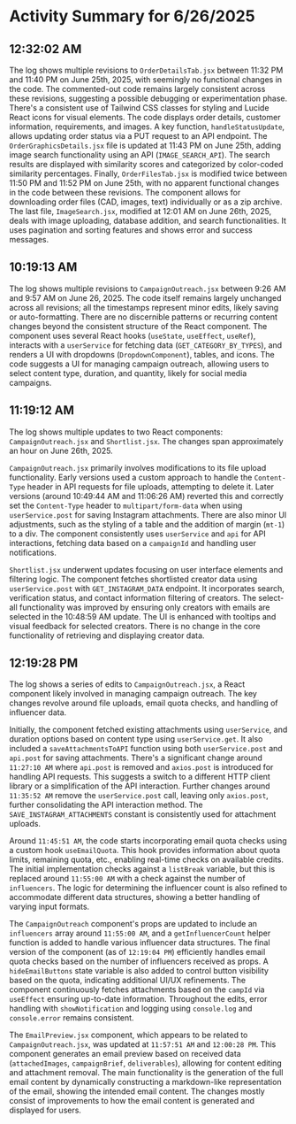 # Activity Summary for 6/26/2025

## 12:32:02 AM
The log shows multiple revisions to `OrderDetailsTab.jsx` between 11:32 PM and 11:40 PM on June 25th, 2025,  with seemingly no functional changes in the code.  The commented-out code remains largely consistent across these revisions, suggesting a possible debugging or experimentation phase.  There's a consistent use of Tailwind CSS classes for styling and Lucide React icons for visual elements.  The code displays order details, customer information, requirements, and images.  A key function, `handleStatusUpdate`, allows updating order status via a PUT request to an API endpoint.  The  `OrderGraphicsDetails.jsx` file is updated at 11:43 PM on June 25th, adding image search functionality using an API (`IMAGE_SEARCH_API`).  The search results are displayed with similarity scores and categorized by color-coded similarity percentages.  Finally, `OrderFilesTab.jsx` is modified twice between 11:50 PM and 11:52 PM on June 25th, with no apparent functional changes in the code between these revisions. The component allows for downloading order files (CAD, images, text) individually or as a zip archive. The last file, `ImageSearch.jsx`, modified at 12:01 AM on June 26th, 2025, deals with image uploading, database addition, and search functionalities.  It uses pagination and sorting features and shows error and success messages.


## 10:19:13 AM
The log shows multiple revisions to `CampaignOutreach.jsx` between 9:26 AM and 9:57 AM on June 26, 2025.  The code itself remains largely unchanged across all revisions; all the timestamps represent minor edits, likely saving or auto-formatting. There are no discernible patterns or recurring content changes beyond the consistent structure of the React component.  The component uses several React hooks (`useState`, `useEffect`, `useRef`), interacts with a `userService` for fetching data (`GET_CATEGORY_BY_TYPES`), and renders a UI with dropdowns (`DropdownComponent`), tables, and icons.  The code suggests a UI for managing campaign outreach, allowing users to select content type, duration, and quantity, likely for social media campaigns.


## 11:19:12 AM
The log shows multiple updates to two React components: `CampaignOutreach.jsx` and `Shortlist.jsx`.  The changes span approximately an hour on June 26th, 2025.

`CampaignOutreach.jsx` primarily involves modifications to its file upload functionality.  Early versions used a custom approach to handle the `Content-Type` header in API requests for file uploads, attempting to delete it. Later versions (around 10:49:44 AM and 11:06:26 AM) reverted this and correctly set the `Content-Type` header to `multipart/form-data` when using `userService.post` for saving Instagram attachments. There are also minor UI adjustments, such as the styling of a table and the addition of margin (`mt-1`) to a div.  The component consistently uses `userService` and `api` for API interactions, fetching data based on a `campaignId` and handling user notifications.


`Shortlist.jsx` underwent updates focusing on user interface elements and filtering logic. The component fetches shortlisted creator data using `userService.post` with `GET_INSTAGRAM_DATA` endpoint.  It incorporates search, verification status, and contact information filtering of creators.  The select-all functionality was improved by ensuring only creators with emails are selected in the 10:48:59 AM update. The UI is enhanced with tooltips and visual feedback for selected creators. There is no change in the core functionality of retrieving and displaying creator data.


## 12:19:28 PM
The log shows a series of edits to `CampaignOutreach.jsx`, a React component likely involved in managing campaign outreach.  The key changes revolve around file uploads, email quota checks, and handling of influencer data.

Initially, the component fetched existing attachments using `userService`, and duration options based on content type using `userService.get`.  It also included a `saveAttachmentsToAPI` function using both `userService.post` and `api.post` for saving attachments.  There's a significant change around  `11:27:10 AM` where `api.post` is removed and `axios.post` is introduced for handling API requests. This suggests a switch to a different HTTP client library or a simplification of the API interaction. Further changes around  `11:35:52 AM`  remove the `userService.post` call, leaving only `axios.post`,  further consolidating the API interaction method.  The `SAVE_INSTAGRAM_ATTACHMENTS` constant is consistently used for attachment uploads.


Around `11:45:51 AM`, the code starts incorporating email quota checks using a custom hook `useEmailQuota`.  This hook provides information about quota limits, remaining quota, etc., enabling real-time checks on available credits.  The initial implementation checks against a `listBreak` variable, but this is replaced around `11:55:00 AM` with a check against the number of `influencers`. The logic for determining the influencer count is also refined to accommodate different data structures, showing a better handling of varying input formats.


The `CampaignOutreach` component's props are updated to include an `influencers` array around `11:55:00 AM`, and a `getInfluencerCount` helper function is added to handle various influencer data structures. The final version of the component (as of `12:19:04 PM`) efficiently handles email quota checks based on the number of influencers received as props.  A `hideEmailButtons` state variable is also added to control button visibility based on the quota, indicating additional UI/UX refinements.  The component continuously fetches attachments based on the `campId` via `useEffect` ensuring up-to-date information.  Throughout the edits, error handling with `showNotification` and logging using `console.log` and `console.error` remains consistent.

The `EmailPreview.jsx` component, which appears to be related to `CampaignOutreach.jsx`, was updated at `11:57:51 AM` and `12:00:28 PM`. This component generates an email preview based on received data (`attachedImages`, `campaignBrief`, `deliverables`), allowing for content editing and attachment removal. The main functionality is the generation of the full email content by dynamically constructing a markdown-like representation of the email, showing the intended email content.  The changes mostly consist of improvements to how the email content is generated and displayed for users.
